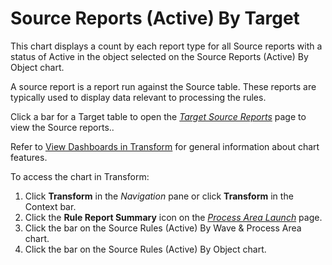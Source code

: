 # Source Reports (Active) By Target

This chart displays a count by each
<span id="Report Type" class="popUpLink">report type</span> for all
Source reports with a status of Active in the object selected on the
Source Reports (Active) By Object chart.

A source report is a report run against the Source table. These reports
are typically used to display data relevant to processing the rules.

Click a bar for a Target table to open the *[Target Source
Reports](../Page_Desc/Target_Source_Reports_H.htm)* page to view the
Source reports..

Refer to [View Dashboards in
Transform](View_Dashboards_in_Transform.htm) for general information
about chart features.

To access the chart in Transform:

1.  Click <span style="font-weight: bold;">Transform</span> in the
    <span style="font-style: italic;">Navigation</span> pane or click
    **Transform** in the Context bar.
2.  Click the <span style="font-weight: bold;">Rule Report
    Summary</span> icon on the *[Process Area
    Launch](../Page_Desc/Process_Area_Launch.htm)* page.
3.  Click the bar on the Source Rules (Active) By Wave & Process Area
    chart.
4.  Click the bar on the Source Rules (Active) By Object chart.
